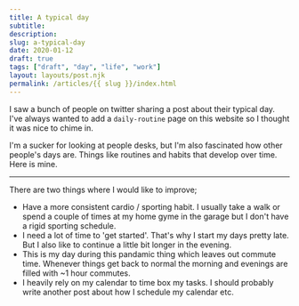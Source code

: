 ```yaml
---
title: A typical day
subtitle: 
description: 
slug: a-typical-day
date: 2020-01-12
draft: true
tags: ["draft", "day", "life", "work"]
layout: layouts/post.njk
permalink: /articles/{{ slug }}/index.html
---
```


I saw a bunch of people on twitter sharing a post about their typical day. I've always wanted to add a `daily-routine` page on this website so I thought it was nice to chime in.

I'm a sucker for looking at people desks, but I'm also fascinated how other people's days are. Things like routines and habits that develop over time. Here is mine.

---

There are two things where I would like to improve;
* Have a more consistent cardio / sporting habit. I usually take a walk or spend a couple of times at my home gyme in the garage but I don't have a rigid sporting schedule.
* I need a lot of time to 'get started'. That's why I start my days pretty late. But I also like to continue a little bit longer in the evening.
* This is my day during this pandamic thing which leaves out commute time. Whenever things get back to normal the morning and evenings are filled with ~1 hour commutes.
* I heavily rely on my calendar to time box my tasks. I should probably write another post about how I schedule my calendar etc.